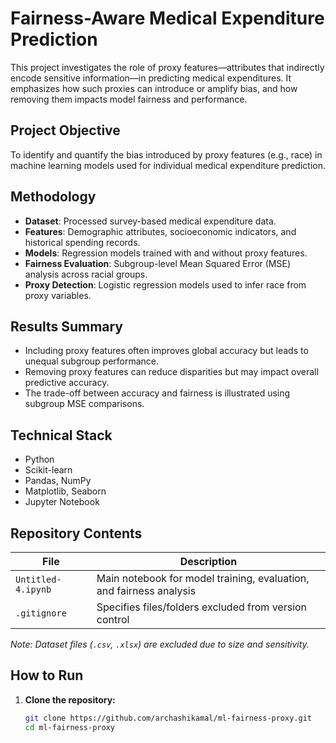 # Fairness-Aware Medical Expenditure Prediction

This project investigates the role of proxy features—attributes that indirectly encode sensitive information—in predicting medical expenditures. It emphasizes how such proxies can introduce or amplify bias, and how removing them impacts model fairness and performance.

## Project Objective

To identify and quantify the bias introduced by proxy features (e.g., race) in machine learning models used for individual medical expenditure prediction.

## Methodology

- **Dataset**: Processed survey-based medical expenditure data.
- **Features**: Demographic attributes, socioeconomic indicators, and historical spending records.
- **Models**: Regression models trained with and without proxy features.
- **Fairness Evaluation**: Subgroup-level Mean Squared Error (MSE) analysis across racial groups.
- **Proxy Detection**: Logistic regression models used to infer race from proxy variables.

## Results Summary

- Including proxy features often improves global accuracy but leads to unequal subgroup performance.
- Removing proxy features can reduce disparities but may impact overall predictive accuracy.
- The trade-off between accuracy and fairness is illustrated using subgroup MSE comparisons.

## Technical Stack

- Python
- Scikit-learn
- Pandas, NumPy
- Matplotlib, Seaborn
- Jupyter Notebook

## Repository Contents

| File              | Description                                                         |
|-------------------|---------------------------------------------------------------------|
| `Untitled-4.ipynb`| Main notebook for model training, evaluation, and fairness analysis |
| `.gitignore`      | Specifies files/folders excluded from version control               |

*Note: Dataset files (`.csv`, `.xlsx`) are excluded due to size and sensitivity.*

## How to Run

1. **Clone the repository:**
   ```bash
   git clone https://github.com/archashikamal/ml-fairness-proxy.git
   cd ml-fairness-proxy

